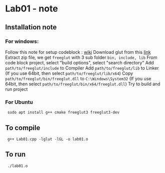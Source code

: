 # Lab01 - note

## Installation note
### For windows:
Follow this note for setup codeblock : [wiki](http://wiki.codeblocks.org/index.php/Using_FreeGlut_with_Code::Blocks)
Download glut from this [link](https://www.transmissionzero.co.uk/files/software/development/GLUT/freeglut-MinGW-3.0.0-1.mp.zip)
Extract zip file, we get ```freeglut``` with 3 sub folder ```bin, include, lib```
From code block project, select "build options", select "search directory"
Add ```path/to/freeglut/include``` to Compiler
Add ```path/to/freeglut/lib``` to Linker (If you use 64bit, then select ```path/to/freeglut/lib/x64```)
Copy ```path/to/freeglut/bin/freeglut.dll``` to ```C:\Windows\System32``` (If you use 64bit, then select ```path/to/freeglut/bin/x64/freeglut.dll```)
Try to build and run project

### For Ubuntu

``` sudo apt install g++ cmake freeglut3 freeglut3-dev```

## To compile

``` g++ Lab01.cpp -lglut -lGL -o lab01.o```

## To run
``` ./lab01.o```
